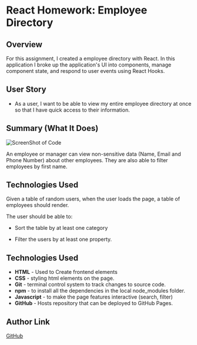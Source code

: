 # React Homework: Employee Directory

## Overview

For this assignment, I created a employee directory with React. In this application I  broke up the application's UI into components, manage component state, and respond to user events using React Hooks.

## User Story

* As a user, I want to be able to view my entire employee directory at once so that I have quick access to their information.

## Summary (What It Does)
![ScreenShot of Code]()

An employee or manager can view non-sensitive data (Name, Email and Phone Number) about other employees. They are also able to filter employees by first name.

## Technologies Used

Given a table of random users, when the user loads the page, a table of employees should render. 

The user should be able to:

  * Sort the table by at least one category

  * Filter the users by at least one property.

## Technologies Used

* **HTML** - Used to Create frontend elements 
* **CSS** - styling html elements on the page.
* **Git** - terminal control system to track changes to source code.
* **npm** - to install all the dependencies in the local node_modules folder.
* **Javascript** - to make the page features interactive (search, filter)
* **GitHub** - Hosts repository that can be deployed to GitHub Pages.

## Author Link
[GitHub](https://github.com/Forresterjamie01/user-directory)


